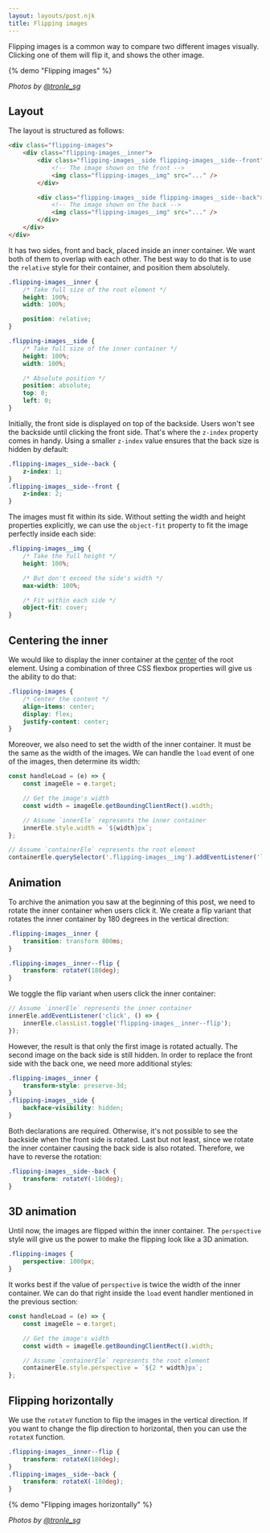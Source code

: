 ```yaml
---
layout: layouts/post.njk
title: Flipping images
---
```


Flipping images is a common way to compare two different images visually. Clicking one of them will flip it, and shows the other image.

{% demo "Flipping images" %}

_Photos by [@tronle_sg](https://unsplash.com/@tronle_sg)_

## Layout

The layout is structured as follows:

```html
<div class="flipping-images">
    <div class="flipping-images__inner">
        <div class="flipping-images__side flipping-images__side--front">
            <!-- The image shown on the front -->
            <img class="flipping-images__img" src="..." />
        </div>

        <div class="flipping-images__side flipping-images__side--back">
            <!-- The image shown on the back -->
            <img class="flipping-images__img" src="..." />
        </div>
    </div>
</div>
```

It has two sides, front and back, placed inside an inner container. We want both of them to overlap with each other. The best way to do that is to use the `relative` style for their container, and position them absolutely.

```css
.flipping-images__inner {
    /* Take full size of the root element */
    height: 100%;
    width: 100%;

    position: relative;
}

.flipping-images__side {
    /* Take full size of the inner container */
    height: 100%;
    width: 100%;

    /* Absolute position */
    position: absolute;
    top: 0;
    left: 0;
}
```

Initially, the front side is displayed on top of the backside. Users won't see the backside until clicking the front side. That's where the `z-index` property comes in handy.
Using a smaller `z-index` value ensures that the back size is hidden by default:

```css
.flipping-images__side--back {
    z-index: 1;
}
.flipping-images__side--front {
    z-index: 2;
}
```

The images must fit within its side. Without setting the width and height properties explicitly, we can use the `object-fit` property to fit the image perfectly inside each side:

```css
.flipping-images__img {
    /* Take the full height */
    height: 100%;

    /* But don't exceed the side's width */
    max-width: 100%;

    /* Fit within each side */
    object-fit: cover;
}
```

## Centering the inner

We would like to display the inner container at the [center](https://csslayout.io/centering/) of the root element. Using a combination of three CSS flexbox properties will give us the ability to do that:

```css
.flipping-images {
    /* Center the content */
    align-items: center;
    display: flex;
    justify-content: center;
}
```

Moreover, we also need to set the width of the inner container. It must be the same as the width of the images. We can handle the `load` event of one of the images, then determine its width:

```js
const handleLoad = (e) => {
    const imageEle = e.target;

    // Get the image's width
    const width = imageEle.getBoundingClientRect().width;

    // Assume `innerEle` represents the inner container
    innerEle.style.width = `${width}px`;
};

// Assume `containerEle` represents the root element
containerEle.querySelector('.flipping-images__img').addEventListener('load', handleLoad);
```

## Animation

To archive the animation you saw at the beginning of this post, we need to rotate the inner container when users click it. We create a flip variant that rotates the inner container by 180 degrees in the vertical direction:

```css
.flipping-images__inner {
    transition: transform 800ms;
}

.flipping-images__inner--flip {
    transform: rotateY(180deg);
}
```

We toggle the flip variant when users click the inner container:

```js
// Assume `innerEle` represents the inner container
innerEle.addEventListener('click', () => {
    innerEle.classList.toggle('flipping-images__inner--flip');
});
```

However, the result is that only the first image is rotated actually. The second image on the back side is still hidden. In order to replace the front side with the back one, we need more additional styles:

```css
.flipping-images__inner {
    transform-style: preserve-3d;
}
.flipping-images__side {
    backface-visibility: hidden;
}
```

Both declarations are required. Otherwise, it's not possible to see the backside when the front side is rotated. Last but not least, since we rotate the inner container causing the back side is also rotated.
Therefore, we have to reverse the rotation:

```css
.flipping-images__side--back {
    transform: rotateY(-180deg);
}
```

## 3D animation

Until now, the images are flipped within the inner container. The `perspective` style will give us the power to make the flipping look like a 3D animation.

```css
.flipping-images {
    perspective: 1000px;
}
```

It works best if the value of `perspective` is twice the width of the inner container. We can do that right inside the `load` event handler mentioned in the previous section:

```js
const handleLoad = (e) => {
    const imageEle = e.target;

    // Get the image's width
    const width = imageEle.getBoundingClientRect().width;

    // Assume `containerEle` represents the root element
    containerEle.style.perspective = `${2 * width}px`;
};
```

## Flipping horizontally

We use the `rotateY` function to flip the images in the vertical direction. If you want to change the flip direction to horizontal, then you can use the `rotateX` function.

```css
.flipping-images__inner--flip {
    transform: rotateX(180deg);
}
.flipping-images__side--back {
    transform: rotateX(-180deg);
}
```

{% demo "Flipping images horizontally" %}

_Photos by [@tronle_sg](https://unsplash.com/@tronle_sg)_
